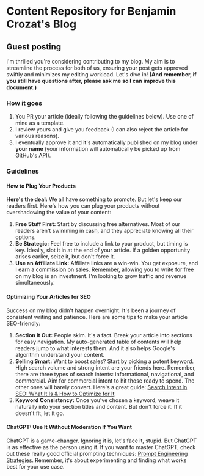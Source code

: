 # Content Repository for Benjamin Crozat's Blog

## Guest posting

I'm thrilled you're considering contributing to my blog. My aim is to streamline the process for both of us, ensuring your post gets approved swiftly and minimizes my editing workload. Let's dive in! **(And remember, if you still have questions after, please ask me so I can improve this document.)**

### How it goes

1. You PR your article (ideally following the guidelines below). Use one of mine as a template.
2. I review yours and give you feedback (I can also reject the article for various reasons).
3. I eventually approve it and it's automatically published on my blog under **your name** (your information will automatically be picked up from GitHub's API).

### Guidelines

#### How to Plug Your Products

**Here's the deal:** We all have something to promote. But let's keep our readers first. Here's how you can plug your products without overshadowing the value of your content:

1. **Free Stuff First:** Start by discussing free alternatives. Most of our readers aren't swimming in cash, and they appreciate knowing all their options.
2. **Be Strategic:** Feel free to include a link to your product, but timing is key. Ideally, slot it in at the end of your article. If a golden opportunity arises earlier, seize it, but don't force it.
3. **Use an Affiliate Link:** Affiliate links are a win-win. You get exposure, and I earn a commission on sales. Remember, allowing you to write for free on my blog is an investment. I'm looking to grow traffic and revenue simultaneously.

#### Optimizing Your Articles for SEO

Success on my blog didn't happen overnight. It's been a journey of consistent writing and patience. Here are some tips to make your article SEO-friendly:

1. **Section It Out:** People skim. It's a fact. Break your article into sections for easy navigation. My auto-generated table of contents will help readers jump to what interests them. And it also helps Google's algorithm understand your content.
2. **Selling Smart:** Want to boost sales? Start by picking a potent keyword. High search volume and strong intent are your friends here. Remember, there are three types of search intents: informational, navigational, and commercial. Aim for commercial intent to hit those ready to spend. The other ones will barely convert. Here's a great guide: [Search Intent in SEO: What It Is & How to Optimize for It](https://ahrefs.com/blog/search-intent/)
3. **Keyword Consistency:** Once you've chosen a keyword, weave it naturally into your section titles and content. But don't force it. If it doesn't fit, let it go.

#### ChatGPT: Use It Without Moderation If You Want

ChatGPT is a game-changer. Ignoring it is, let's face it, stupid. But ChatGPT is as effective as the person using it. If you want to master ChatGPT, check out these really good official prompting techniques: [Prompt Engineering Strategies](https://platform.openai.com/docs/guides/prompt-engineering/six-strategies-for-getting-better-results). Remember, it's about experimenting and finding what works best for your use case.
